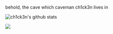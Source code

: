 behold, the cave which caveman ch1ck3n lives in



![ch1ck3n's github stats](https://github-readme-stats.vercel.app/api?username=ch1ck3n-byte&theme=synthwave)

![](https://komarev.com/ghpvc/?username=ch1ck3n)
